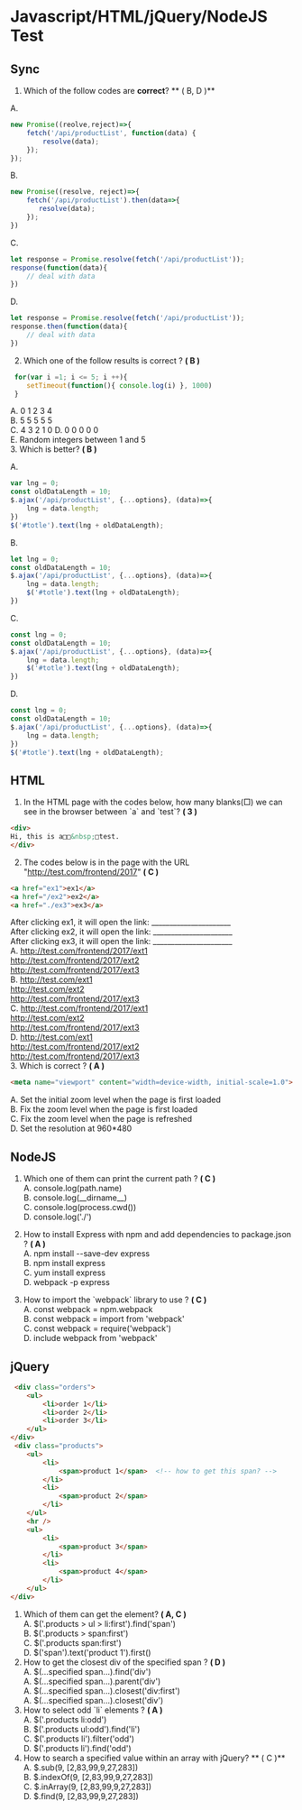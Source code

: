 # Javascript/HTML/jQuery/NodeJS Test
## Sync
1. Which of the follow codes are **correct**? ** ( B, D )**  

A. 
```javascript
new Promise((reolve,reject)=>{
    fetch('/api/productList', function(data) {
        resolve(data);
    });
});
```
B.
```javascript
new Promise((resolve, reject)=>{
    fetch('/api/productList').then(data=>{
       resolve(data); 
    });
})
```
C.
```javascript
let response = Promise.resolve(fetch('/api/productList'));
response(function(data){
    // deal with data
})
```
D.
```javascript
let response = Promise.resolve(fetch('/api/productList'));
response.then(function(data){
    // deal with data
})
```
2. Which one of the follow results is correct ? **( B )**  
```javascript
 for(var i =1; i <= 5; i ++){
 	setTimeout(function(){ console.log(i) }, 1000)
 }
 ```
 A. 0 1 2 3 4  
 B. 5 5 5 5 5  
 C. 4 3 2 1 0 
 D. 0 0 0 0 0    
 E. Random integers between 1 and 5  
3. Which is better? **( B )**  

A.
```javascript
var lng = 0;
const oldDataLength = 10;
$.ajax('/api/productList', {...options}, (data)=>{
    lng = data.length;
})
$('#totle').text(lng + oldDataLength);
```
B.
```javascript
let lng = 0;
const oldDataLength = 10;
$.ajax('/api/productList', {...options}, (data)=>{
    lng = data.length;
    $('#totle').text(lng + oldDataLength);
})
```
C.
```javascript
const lng = 0;
const oldDataLength = 10;
$.ajax('/api/productList', {...options}, (data)=>{
    lng = data.length;
    $('#totle').text(lng + oldDataLength);
})
```
D.
```javascript
const lng = 0;
const oldDataLength = 10;
$.ajax('/api/productList', {...options}, (data)=>{
    lng = data.length;
})
$('#totle').text(lng + oldDataLength);
```
## HTML
1. In the HTML page with the codes below, how many blanks(□) we can see in the browser between \`a\` and \`test\`?  **( 3 )**
```HTML
<div>
Hi, this is a□□&nbsp;□test.
</div>
```
2. The codes below is in the page with the URL "http://test.com/frontend/2017" **( C )**    
```HTML
<a href="ex1">ex1</a>
<a href="/ex2">ex2</a>
<a href="./ex3">ex3</a>
```
After clicking ex1, it will open the link: ______________________  
After clicking ex2, it will open the link: ______________________  
After clicking ex3, it will open the link: ______________________  
A. http://test.com/frontend/2017/ext1  
   http://test.com/frontend/2017/ext2  
   http://test.com/frontend/2017/ext3  
B. http://test.com/ext1  
   http://test.com/ext2  
   http://test.com/frontend/2017/ext3  
C. http://test.com/frontend/2017/ext1  
   http://test.com/ext2  
   http://test.com/frontend/2017/ext3  
D. http://test.com/ext1  
   http://test.com/frontend/2017/ext2  
   http://test.com/frontend/2017/ext3  
3. Which is correct ? **( A )**
```HTML
<meta name="viewport" content="width=device-width, initial-scale=1.0">
```
A. Set the initial zoom level when the page is first loaded  
B. Fix the zoom level when the page is first loaded  
C. Fix the zoom level when the page is refreshed  
D. Set the resolution at 960*480
## NodeJS
1. Which one of them can print the current path ?  **( C )**  
A. console.log(path.name)  
B. console.log(\_\_dirname\_\_)  
C. console.log(process.cwd())  
D. console.log('./')  

2. How to install Express with npm and add dependencies to package.json ? **( A )**  
A. npm install --save-dev express  
B. npm install express  
C. yum install express  
D. webpack -p express  
3. How to import the \`webpack\` library to use ? **( C )**  
A. const webpack = npm.webpack  
B. const webpack = import from 'webpack'  
C. const webpack = require('webpack')  
D. include webpack from 'webpack'  
## jQuery
```HTML
 <div class="orders">
    <ul>
        <li>order 1</li>
        <li>order 2</li>
        <li>order 3</li>
    </ul>
</div>
 <div class="products">
    <ul>
        <li>
            <span>product 1</span>  <!-- how to get this span? -->
        </li>
        <li>
            <span>product 2</span>
        </li>
    </ul>
    <hr />
    <ul>
        <li>
            <span>product 3</span>
        </li>
        <li>
            <span>product 4</span>
        </li>
    </ul>
</div>
 ```
1. Which of them can get the element? **( A, C )**  
A. $('.products > ul > li:first').find('span')  
B. $('.products > span:first')  
C. $('.products span:first')  
D. $('span').text('product 1').first()  
2. How to get the closest div of the specified span ? **( D )**  
A. $(...specified span...).find('div')  
A. $(...specified span...).parent('div')  
A. $(...specified span...).closest('div:first')  
A. $(...specified span...).closest('div')  
3. How to select odd \`li\` elements ? **( A )**  
A. $('.products li:odd')  
B. $('.products ul:odd').find('li')  
C. $('.products li').filter('odd')  
D. $('.products li').find('odd')  
5. How to search a specified value within an array with jQuery? ** ( C )**  
A. $.sub(9, [2,83,99,9,27,283])  
B. $.indexOf(9, [2,83,99,9,27,283])  
C. $.inArray(9, [2,83,99,9,27,283])  
D. $.find(9, [2,83,99,9,27,283])  
